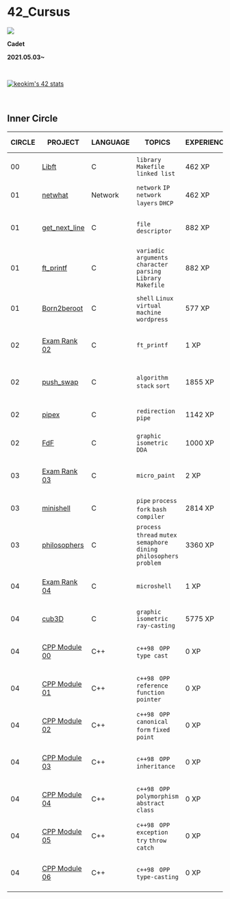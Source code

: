 # **42_Cursus**

<a href="버튼을 눌렀을 때 이동할 링크" target="_blank"><img src="https://img.shields.io/badge/42Seoul-0?style=flat&logo=42&logoColor=000000"/></a>

**Cadet**

**2021.05.03~**

&nbsp;

[![keokim's 42 stats](https://badge42.vercel.app/api/v2/cl1nbj3l1004509l91qsvger1/stats?cursusId=21&coalitionId=88)](https://github.com/JaeSeoKim/badge42)

&nbsp;

## **Inner Circle**

| CIRCLE | PROJECT                                                                         | LANGUAGE    | TOPICS                                                                                                                 | EXPERIENCE | STATUS                                                                                                                                           | Date of Completion |
| ------ | ------------------------------------------------------------------------------- | ----------- | ---------------------------------------------------------------------------------------------------------------------- | ---------- | ------------------------------------------------------------------------------------------------------------------------------------------------ | ------------------ |
| 00     | [Libft](./Libft)                                                             | C           | `library` `Makefile` `linked list`                                                                                     | 462 XP     | [![keokim's 42 Libft Score](https://badge42.vercel.app/api/v2/cl1nbj3l1004509l91qsvger1/project/2166501)](https://github.com/JaeSeoKim/badge42)                     | 2021-05-13         |
| 01     | [netwhat](./Netwhat)                                                         | Network     | `network` `IP` `network layers` `DHCP`                                                                                 | 462 XP     | [![keokim's 42 netwhat Score](https://badge42.vercel.app/api/v2/cl1nbj3l1004509l91qsvger1/project/2171970)](https://github.com/JaeSeoKim/badge42)                 | 2021-05-18         |
| 01     | [get_next_line](./Get_Next_Line)                                             | C           | `file descriptor`                                                                                                      | 882 XP     | [![keokim's 42 get_next_line Score](https://badge42.vercel.app/api/v2/cl1nbj3l1004509l91qsvger1/project/2174963)](https://github.com/JaeSeoKim/badge42)     | 2021-05-26         |
| 01     | [ft_printf](./ft_printf)                                                     | C           | `variadic arguments` `character parsing` `Library` `Makefile`                   | 882 XP     | [![keokim's 42 ft_printf Score](https://badge42.vercel.app/api/v2/cl1nbj3l1004509l91qsvger1/project/2191479)](https://github.com/JaeSeoKim/badge42)             | 2021-06-16         |
| 01     | [Born2beroot](./Born2beRoot)                                                     | C           |`shell` `Linux` `virtual machine` `wordpress`| 577 XP     | [![keokim's 42 Born2beroot Score](https://badge42.vercel.app/api/v2/cl1nbj3l1004509l91qsvger1/project/2181859)](https://github.com/JaeSeoKim/badge42)             | 2021-06-05         |
| 02     | [Exam Rank 02](./Exam_02)                                                                    | C           | `ft_printf`                                                                                                            | 1 XP       | [![keokim's 42 Exam Rank 02 Score](https://badge42.vercel.app/api/v2/cl1nbj3l1004509l91qsvger1/project/2203362)](https://github.com/JaeSeoKim/badge42)  | 2021-06-22         |
| 02   | [push_swap](./push_swap)                             | C           | `algorithm` `stack` `sort`                                                                                             | 1855 XP    | [![keokim's 42 push_swap Score](https://badge42.vercel.app/api/v2/cl1nbj3l1004509l91qsvger1/project/2258086)](https://github.com/JaeSeoKim/badge42)      | 2021-08-09         |
| 02   | [pipex](./Pipex)                             | C           |`redirection` `pipe`| 1142 XP    | [![keokim's 42 pipex Score](https://badge42.vercel.app/api/v2/cl1nbj3l1004509l91qsvger1/project/2214042)](https://github.com/JaeSeoKim/badge42)      | 2021-07-02         |
| 02   | [FdF](./FdF)                             | C           |`graphic` `isometric` `DDA`| 1000 XP    | [![keokim's 42 FdF Score](https://badge42.vercel.app/api/v2/cl1nbj3l1004509l91qsvger1/project/2226198)](https://github.com/JaeSeoKim/badge42)      | 2021-07-22         |
| 03     | [Exam Rank 03](./Exam_03)                                                                    | C           | `micro_paint`                                                                                                            | 2 XP       | [![keokim's 42 Exam Rank 03 Score](https://badge42.vercel.app/api/v2/cl1nbj3l1004509l91qsvger1/project/2432289)](https://github.com/JaeSeoKim/badge42)  | 2021-12-14         |
| 03     | [minishell](./minishell)          | C           | `pipe` `process` `fork` `bash` `compiler `                                                                             | 2814 XP    | [![keokim's 42 minishell Score](https://badge42.vercel.app/api/v2/cl1nbj3l1004509l91qsvger1/project/2284226)](https://github.com/JaeSeoKim/badge42)             | 2021-09-23         |
| 03     | [philosophers](./Philosophers)                       | C           | `process` `thread` `mutex` `semaphore` `dining philosophers problem`                                                   | 3360 XP    | [![keokim's 42 Philosophers Score](https://badge42.vercel.app/api/v2/cl1nbj3l1004509l91qsvger1/project/2351394)](https://github.com/JaeSeoKim/badge42)      | 2021-12-07         |
| 04     | [Exam Rank 04](./Exam_04)                                                                    | C           | `microshell`                                                                                                            | 1 XP       | [![keokim's 42 Exam Rank 04 Score](https://badge42.vercel.app/api/v2/cl1nbj3l1004509l91qsvger1/project/2446339)](https://github.com/JaeSeoKim/badge42)  | 2022-01-25         |
| 04     | [cub3D](./cub3D)                       | C           |`graphic` `isometric` `ray-casting`| 5775 XP    | [![keokim's 42 cub3d Score](https://badge42.vercel.app/api/v2/cl1nbj3l1004509l91qsvger1/project/2449162)](https://github.com/JaeSeoKim/badge42)      | 2022-04-02         |
| 04     | [CPP Module 00](./CPP_Module/CPP_Module_00)                       | C++           |     `c++98 ` `OPP` `type cast`| 0 XP    | [![keokim's 42 CPP Module 00 Score](https://badge42.vercel.app/api/v2/cl1nbj3l1004509l91qsvger1/project/2549636)](https://github.com/JaeSeoKim/badge42)      | 2022-05-11         |
| 04     | [CPP Module 01](./CPP_Module/CPP_Module_01)                       | C++           |     `c++98 ` `OPP` `reference` `function pointer`| 0 XP    | [![keokim's 42 CPP Module 01 Score](https://badge42.vercel.app/api/v2/cl1nbj3l1004509l91qsvger1/project/2586311)](https://github.com/JaeSeoKim/badge42)      | 2022-06-08         |
| 04     | [CPP Module 02](./CPP_Module/CPP_Module_02)                       | C++           |     `c++98 ` `OPP` `canonical form` `fixed point`| 0 XP    | [![keokim's 42 CPP Module 02 Score](https://badge42.vercel.app/api/v2/cl1nbj3l1004509l91qsvger1/project/2614142)](https://github.com/JaeSeoKim/badge42)      | 2022-06-08         |
| 04     | [CPP Module 03](./CPP_Module/CPP_Module_03)                       | C++           |     `c++98 ` `OPP` `inheritance`| 0 XP    | [![keokim's 42 CPP Module 03 Score](https://badge42.vercel.app/api/v2/cl1nbj3l1004509l91qsvger1/project/2614458)](https://github.com/JaeSeoKim/badge42)      | 2022-06-08         |
| 04     | [CPP Module 04](./CPP_Module/CPP_Module_04)                       | C++           |     `c++98 ` `OPP` `polymorphism` `abstract class`| 0 XP    | [![keokim's 42 CPP Module 04 Score](https://badge42.vercel.app/api/v2/cl1nbj3l1004509l91qsvger1/project/2615037)](https://github.com/JaeSeoKim/badge42)      | 2022-06-23         |
| 04     | [CPP Module 05](./CPP_Module/CPP_Module_05)                       | C++           |     `c++98 ` `OPP` `exception` `try` `throw` `catch`| 0 XP    | [![keokim's 42 CPP Module 05 Score](https://badge42.vercel.app/api/v2/cl1nbj3l1004509l91qsvger1/project/2633572)](https://github.com/JaeSeoKim/badge42)      | 2022-07-11         |
| 04     | [CPP Module 06](./CPP_Module/CPP_Module_06)                       | C++           |     `c++98 ` `OPP` `type-casting` | 0 XP    | [![keokim's 42 CPP Module 06 Score](https://badge42.vercel.app/api/v2/cl1nbj3l1004509l91qsvger1/project/2658847)](https://github.com/JaeSeoKim/badge42)      | 2022-07-?         |
